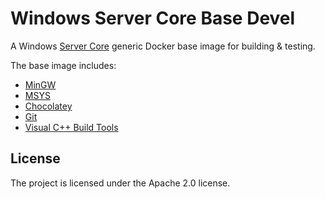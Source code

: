 Windows Server Core Base Devel
==============================

A Windows [Server
Core](https://docs.microsoft.com/en-us/windows-server/administration/server-core/what-is-server-core)
generic Docker base image for building & testing.

The base image includes:

- [MinGW](http://mingw.org)
- [MSYS](http://www.mingw.org/wiki/msys)
- [Chocolatey](https://chocolatey.org)
- [Git](https://git-scm.com)
- [Visual C++ Build Tools](https://visualstudio.microsoft.com/visual-cpp-build-tools/)

License
-------

The project is licensed under the Apache 2.0 license.
